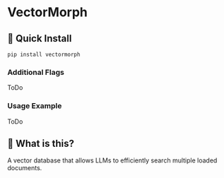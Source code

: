 # VectorMorph

## 🚀 Quick Install

```pip install vectormorph```

### Additional Flags

ToDo

### Usage Example

ToDo

## 🤔 What is this?

A vector database that allows LLMs to efficiently search multiple loaded documents.